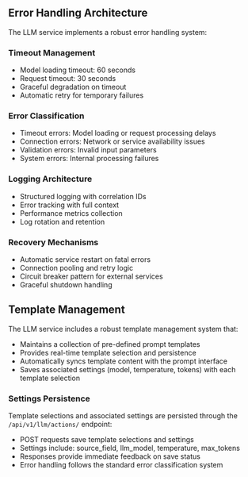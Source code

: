 ## Error Handling Architecture

The LLM service implements a robust error handling system:

### Timeout Management
- Model loading timeout: 60 seconds
- Request timeout: 30 seconds
- Graceful degradation on timeout
- Automatic retry for temporary failures

### Error Classification
- Timeout errors: Model loading or request processing delays
- Connection errors: Network or service availability issues  
- Validation errors: Invalid input parameters
- System errors: Internal processing failures

### Logging Architecture
- Structured logging with correlation IDs
- Error tracking with full context
- Performance metrics collection
- Log rotation and retention

### Recovery Mechanisms
- Automatic service restart on fatal errors
- Connection pooling and retry logic
- Circuit breaker pattern for external services
- Graceful shutdown handling

## Template Management
The LLM service includes a robust template management system that:
- Maintains a collection of pre-defined prompt templates
- Provides real-time template selection and persistence
- Automatically syncs template content with the prompt interface
- Saves associated settings (model, temperature, tokens) with each template selection

### Settings Persistence
Template selections and associated settings are persisted through the `/api/v1/llm/actions/` endpoint:
- POST requests save template selections and settings
- Settings include: source_field, llm_model, temperature, max_tokens
- Responses provide immediate feedback on save status
- Error handling follows the standard error classification system 